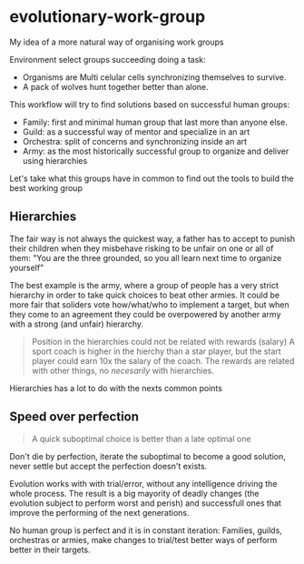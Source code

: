 # evolutionary-work-group
My idea of a more natural way of organising work groups

Environment select groups succeeding doing a task:
* Organisms are Multi celular cells synchronizing themselves to survive.
* A pack of wolves hunt together better than alone.

This workflow will try to find solutions based on successful human groups:
* Family: first and minimal human group that last more than anyone else.
* Guild: as a successful way of mentor and specialize in an art
* Orchestra: split of concerns and synchronizing inside an art
* Army: as the most historically successful group to organize and deliver using hierarchies

Let's take what this groups have in common to find out the tools to build the best working group

## Hierarchies

The fair way is not always the quickest way, a father has to accept to punish their children when they misbehave risking  to be unfair on one or all of them: "You are the three grounded, so you all learn next time to organize yourself"

The best example is the army, where a group of people has a very strict hierarchy in order to take quick choices to beat other armies. It could be more fair that soliders vote how/what/who to implement a target, but when they come to an agreement they could be overpowered by another army with a strong (and unfair) hierarchy.

> Position in the hierarchies could not be related with rewards (salary)
A sport coach is higher in the hierchy than a star player, but the start player could earn 10x the salary of the coach. The rewards are related with other things, no _necesarily_ with hierarchies.

Hierarchies has a lot to do with the nexts common points

## Speed over perfection

> A quick suboptimal choice is better than a late optimal one

Don't die by perfection, iterate the suboptimal to become a good solution, never settle but accept the perfection doesn't exists.

Evolution works with with trial/error, without any intelligence driving the whole process. The result is a big mayority of deadly changes (the evolution subject to perform worst and perish) and successfull ones that improve the performing of the next generations.

No human group is perfect and it is in constant iteration: Families, guilds, orchestras or armies, make changes to trial/test better ways of perform better in their targets.





